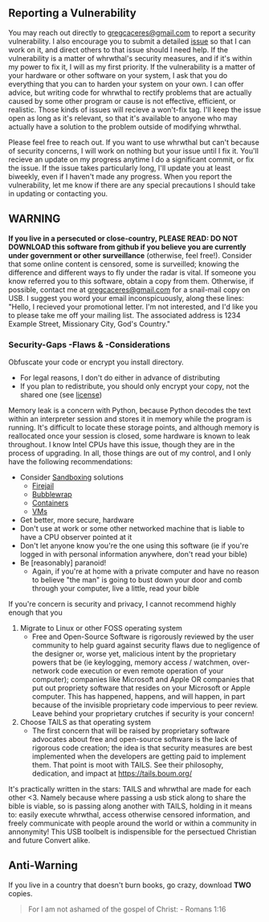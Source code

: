 ## Reporting a Vulnerability
You may reach out directly to <gregcaceres@gmail.com> to report a security vulnerability.
I also encourage you to submit a detailed [issue](https://github.com/GregCM/issues) so that I can work on it, and direct others to that issue should I need help.
If the vulnerability is a matter of whrwthal's security measures, and if it's within my power to fix it, I will as my first priority.
If the vulnerability is a matter of your hardware or other software on your system, I ask that you do everything that you can to harden
your system on your own. I can offer advice, but writing code for whrwthal to rectify problems that are actually caused by some other program
or cause is not effective, efficient, or realistic. Those kinds of issues will recieve a won't-fix tag. I'll keep the issue open as long as
it's relevant, so that it's available to anyone who may actually have a solution to the problem outside of modifying whrwthal.

Please feel free to reach out. If you want to use whrwthal but can't because of security concerns, I will work on nothing but your issue until I fix it.
You'll recieve an update on my progress anytime I do a significant commit, or fix the issue. If the issue takes particularly long, I'll update you at
least biweekly, even if I haven't made any progress. When you report the vulnerability, let me know if there are any special precautions I should take
in updating or contacting you.

## WARNING ##
**If you live in a persecuted or close-country, PLEASE READ: DO NOT DOWNLOAD this software from github if you believe you are currently under government or other surveillance** (otherwise, feel free!). Consider that some online content is censored, some is surveilled; knowing the difference and different ways to fly under the radar is vital. If someone you know referred you to this software, obtain a copy from them. Otherwise, if possible, contact me at gregcaceres@gmail.com for a snail-mail copy on USB. I suggest you word your email inconspicuously, along these lines: "Hello, I recieved your promotional letter. I'm not interested, and I'd like you to please take me off your mailing list. The associated address is 1234 Example Street, Missionary City, God's Country."

### Security-Gaps -Flaws & -Considerations ###
Obfuscate your code or encrypt you install directory.
- For legal reasons, I don't do either in advance of distributing
- If you plan to redistribute, you should only encrypt your copy, not the shared one (see [license](./LICENSE))

Memory leak is a concern with Python, because Python decodes the text within an interpreter session and stores it in memory while the program is running. It's difficult to locate these storage points, and although memory is reallocated once your session is closed, some hardware is known to leak throughout. I know Intel CPUs have this issue, though they are in the process of upgrading. In all, those things are out of my control, and I only have the following recommendations:
- Consider [Sandboxing](https://en.wikipedia.org/wiki/Sandbox_(computer_security) "Wiki: Sandbox security") solutions 
    - [Firejail](https://github.com/netblue30/firejail)
    - [Bubblewrap](https://github.com/containers/bubblewrap)
    - [Containers](https://wiki.archlinux.org/index.php/Linux_Containers)
    - [VMs](https://wiki.archlinux.org/index.php/VirtualBox)
- Get better, more secure, hardware
- Don't use at work or some other networked machine that is liable to have a CPU observer pointed at it
- Don't let anyone know you're the one using this software (ie if you're logged in with personal information anywhere, don't read your bible)
- Be [reasonably] paranoid!
    - Again, if you're at home with a private computer and have no reason to believe "the man" is going to bust down your door and comb through your computer, live a little, read your bible

If you're concern is security and privacy, I cannot recommend highly enough that you
1. Migrate to Linux or other FOSS operating system
    - Free and Open-Source Software is rigorously reviewed by the user community to help guard against security flaws due to negligence of the designer or, worse yet, malicious intent by the proprietary powers that be (ie keylogging, memory access / watchmen, over-network code execution or even remote operation of your computer); companies like Microsoft and Apple OR companies that put out propriety software that resides on your Microsoft or Apple computer. This has happened, happens, and will happen, in part because of the invisible proprietary code impervious to peer review. Leave behind your proprietary crutches if security is your concern!
2. Choose TAILS as that operating system
    - The first concern that will be raised by proprietary software advocates about free and open-source software is the lack of rigorous code creation; the idea is that security measures are best implemented when the developers are getting paid to implement them. That point is moot with TAILS. See their philosophy, dedication, and impact at https://tails.boum.org/

It's practically written in the stars: TAILS and whrwthal are made for each other <3. Namely because where passing a usb stick along to share the bible is viable, so is passing along another with TAILS, holding in it means to: easily execute whrwthal, access otherwise censored information, and freely communicate with people around the world or within a community in annonymity! This USB toolbelt is indispensible for the persectued Christian and future Convert alike.

## Anti-Warning ##
If you live in a country that doesn't burn books, go crazy, download **TWO** copies.

> For I am not ashamed of the gospel of Christ: - Romans 1:16
